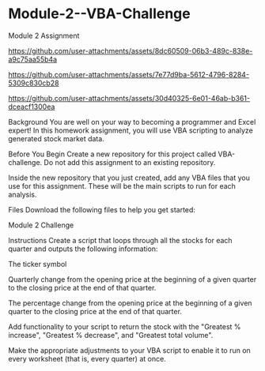 # Module-2--VBA-Challenge
Module 2 Assignment 

https://github.com/user-attachments/assets/8dc60509-06b3-489c-838e-a9c75aa55b4a


https://github.com/user-attachments/assets/7e77d9ba-5612-4796-8284-5309c830cb28


https://github.com/user-attachments/assets/30d40325-6e01-46ab-b361-dceacf1300ea



Background You are well on your way to becoming a programmer and Excel expert! In this homework assignment, you will use VBA scripting to analyze generated stock market data.

Before You Begin Create a new repository for this project called VBA-challenge. Do not add this assignment to an existing repository.

Inside the new repository that you just created, add any VBA files that you use for this assignment. These will be the main scripts to run for each analysis.

Files Download the following files to help you get started:

Module 2 Challenge

Instructions Create a script that loops through all the stocks for each quarter and outputs the following information:

The ticker symbol

Quarterly change from the opening price at the beginning of a given quarter to the closing price at the end of that quarter.

The percentage change from the opening price at the beginning of a given quarter to the closing price at the end of that quarter.

Add functionality to your script to return the stock with the "Greatest % increase", "Greatest % decrease", and "Greatest total volume".

Make the appropriate adjustments to your VBA script to enable it to run on every worksheet (that is, every quarter) at once.


